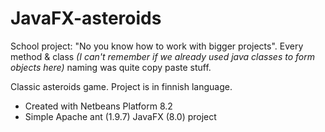 # JavaFX-asteroids
School project:
"No you know how to work with bigger projects". 
Every method & class <i>(I can't remember if we already used java classes to form objects here)</i> naming was quite copy paste stuff.

Classic asteroids game. Project is in finnish language.

* Created with Netbeans Platform 8.2
* Simple Apache ant (1.9.7) JavaFX (8.0) project
